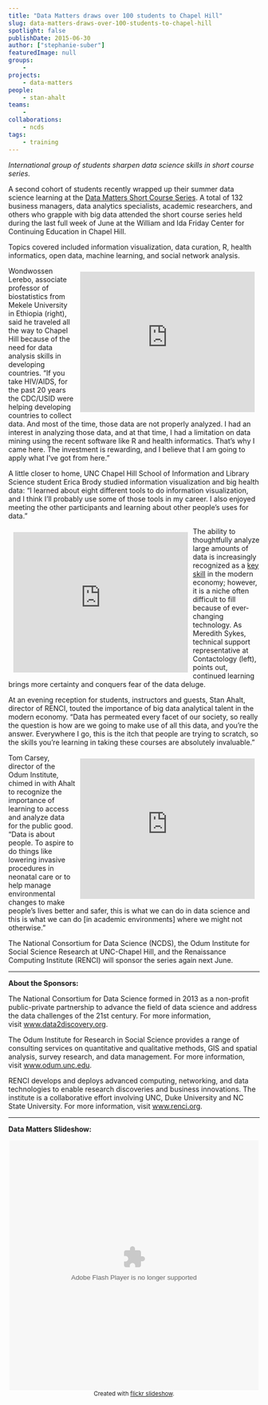 ```yaml
---
title: "Data Matters draws over 100 students to Chapel Hill"
slug: data-matters-draws-over-100-students-to-chapel-hill
spotlight: false
publishDate: 2015-06-30
author: ["stephanie-suber"]
featuredImage: null
groups:
    - 
projects:
    - data-matters
people:
    - stan-ahalt
teams: 
    - 
collaborations:
    - ncds
tags:
    - training
---
```

<em>International group of students sharpen data science skills in short course series.</em>

A second cohort of students recently wrapped up their summer data science learning at the <a href="http://datamatters.org/">Data Matters Short Course Series</a>. A total of 132 business managers, data analytics specialists, academic researchers, and others who grapple with big data attended the short course series held during the last full week of June at the William and Ida Friday Center for Continuing Education in Chapel Hill.

<!--more-->

Topics covered included information visualization, data curation, R, health informatics, open data, machine learning, and social network analysis.

<iframe style="padding: 10px;" src="https://www.youtube.com/embed/J64N4Z39B_M" width="350" height="281" frameborder="0" align="right" allowfullscreen="allowfullscreen"></iframe>Wondwossen Lerebo, associate professor of biostatistics from Mekele University in Ethiopia (right), said he traveled all the way to Chapel Hill because of the need for data analysis skills in developing countries. “If you take HIV/AIDS, for the past 20 years the CDC/USID were helping developing countries to collect data. And most of the time, those data are not properly analyzed. I had an interest in analyzing those data, and at that time, I had a limitation on data mining using the recent software like R and health informatics. That’s why I came here. The investment is rewarding, and I believe that I am going to apply what I’ve got from here.”

A little closer to home, UNC Chapel Hill School of Information and Library Science student Erica Brody studied information visualization and big health data: “I learned about eight different tools to do information visualization, and I think I’ll probably use some of those tools in my career. I also enjoyed meeting the other participants and learning about other people’s uses for data.”

<iframe style="padding: 10px;" src="https://www.youtube.com/embed/eTTBh33-Uds" width="350" height="281" frameborder="0" align="left" allowfullscreen="allowfullscreen"></iframe>The ability to thoughtfully analyze large amounts of data is increasingly recognized as a <a href="https://hbr.org/2012/10/data-scientist-the-sexiest-job-of-the-21st-century/">key skill</a> in the modern economy; however, it is a niche often difficult to fill because of ever-changing technology. As Meredith Sykes, technical support representative at Contactology (left), points out, continued learning brings more certainty and conquers fear of the data deluge.

At an evening reception for students, instructors and guests, Stan Ahalt, director of RENCI, touted the importance of big data analytical talent in the modern economy. “Data has permeated every facet of our society, so really the question is how are we going to make use of all this data, and you’re the answer. Everywhere I go, this is the itch that people are trying to scratch, so the skills you’re learning in taking these courses are absolutely invaluable.”

<iframe style="padding: 10px;" src="https://www.youtube.com/embed/7RJZVnEHHPc" width="350" height="281" frameborder="0" align="right" allowfullscreen="allowfullscreen"></iframe>Tom Carsey, director of the Odum Institute, chimed in with Ahalt to recognize the importance of learning to access and analyze data for the public good. “Data is about people. To aspire to do things like lowering invasive procedures in neonatal care or to help manage environmental changes to make people’s lives better and safer, this is what we can do in data science and this is what we can do [in academic environments] where we might not otherwise.”

The National Consortium for Data Science (NCDS), the Odum Institute for Social Science Research at UNC-Chapel Hill, and the Renaissance Computing Institute (RENCI) will sponsor the series again next June.

<hr />

<strong>About the Sponsors:</strong>

The National Consortium for Data Science formed in 2013 as a non-profit public-private partnership to advance the field of data science and address the data challenges of the 21st century. For more information, visit <a href="http://www.data2discovery.org/">www.data2discovery.org</a>.

The Odum Institute for Research in Social Science provides a range of consulting services on quantitative and qualitative methods, GIS and spatial analysis, survey research, and data management. For more information, visit <a href="http://www.odum.unc.edu/">www.odum.unc.edu</a>.

RENCI develops and deploys advanced computing, networking, and data technologies to enable research discoveries and business innovations. The institute is a collaborative effort involving UNC, Duke University and NC State University. For more information, visit <a href="https://www.renci.org/">www.renci.org</a>.

<hr />

<strong>Data Matters Slideshow:</strong>
<div style="width: 500px; height: 500px; text-align: center; margin: auto;"><object width="500" height="500" classid="clsid:d27cdb6e-ae6d-11cf-96b8-444553540000" codebase="http://download.macromedia.com/pub/shockwave/cabs/flash/swflash.cab#version=6,0,40,0"><param name="flashvars" value="offsite=true&amp;lang=en-us&amp;page_show_url=%2Fphotos%2Frenci%2Fsets%2F72157655060989922%2Fshow&amp;page_show_back_url=%2Fphotos%2Frenci%2Fsets%2F72157655060989922%2F&amp;user_id=30987337@N02&amp;set_id=72157655060989922" /><param name="allowFullScreen" value="true" /><param name="src" value="https://www.flickr.com/apps/slideshow/show.swf?v=71649" /><embed width="500" height="500" type="application/x-shockwave-flash" src="https://www.flickr.com/apps/slideshow/show.swf?v=71649" flashvars="offsite=true&amp;lang=en-us&amp;page_show_url=%2Fphotos%2Frenci%2Fsets%2F72157655060989922%2Fshow&amp;page_show_back_url=%2Fphotos%2Frenci%2Fsets%2F72157655060989922%2F&amp;user_id=30987337@N02&amp;set_id=72157655060989922" allowfullscreen="allowfullscreen" /></object>
<small>Created with <a href="http://www.flickrslideshow.com">flickr slideshow</a>.</small></div>
